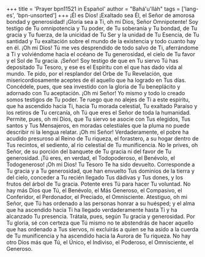 +++
title = 'Prayer bpn11521 in Español'
author = "Bahá'u'lláh"
tags = ['lang-es', 'bpn-unsorted']
+++
¡Él es Dios! ¡Exaltado sea Él, el Señor de amorosa bondad y generosidad!
¡Gloria sea a Ti, oh mi Dios, Señor Omnipotente! Soy testigo de Tu omnipotencia y Tu poder, de Tu soberanía y Tu bondad, de Tu gracia y Tu fuerza, de la unicidad de Tu Ser y la unidad de Tu Esencia, de Tu santidad y Tu exaltación sobre el mundo de la existencia y todo cuanto hay en él.
¡Oh mi Dios! Tú me ves desprendido de todo salvo de Ti, aferrándome a Ti y volviéndome hacia el océano de Tu generosidad, el cielo de Tu favor y el Sol de Tu gracia.
¡Señor! Soy testigo de que en Tu siervo Tú has depositado Tu Tesoro, y ese es el Espíritu con el que has dado vida al mundo.
Te pido, por el resplandor del Orbe de Tu Revelación, que misericordiosamente aceptes de él aquello que ha logrado en Tus días. Concédele, pues, que sea investido con la gloria de Tu beneplácito y adornado con Tu aceptación.
¡Oh mi Señor! Yo mismo y todo lo creado somos testigos de Tu poder. Te ruego que no alejes de Ti a este espíritu, que ha ascendido hacia Ti, hacia Tu morada celestial, Tu exaltado Paraíso y los retiros de Tu cercanía, oh Tú que eres el Señor de toda la humanidad.
Permite, pues, oh mi Dios, que Tu siervo se asocie con Tus elegidos, Tus santos y Tus Mensajeros, en moradas celestiales que la pluma no puede describir ni la lengua relatar.
¡Oh mi Señor! Verdaderamente, el pobre ha acudido presuroso al Reino de Tu riqueza, el forastero, a su hogar dentro de Tus recintos, el sediento, al río celestial de Tu munificencia. No le prives, oh Señor, de su porción del banquete de Tu gracia ni del favor de Tu generosidad. ¡Tú eres, en verdad, el Todopoderoso, el Benévolo, el Todogeneroso!
¡Oh mi Dios! Tu Tesoro Te ha sido devuelto. Corresponde a Tu gracia y a Tu generosidad, que han envuelto Tus dominios de la tierra y del cielo, conceder a Tu recién llegado Tus dádivas y Tus dones, y los frutos del árbol de Tu gracia. Potente eres Tú para hacer Tu voluntad. No hay más Dios que Tú, el Benévolo, el Más Generoso, el Compasivo, el Conferidor, el Perdonador, el Preciado, el Omnisciente.
Atestiguo, oh mi Señor, que Tú has ordenado a las personas honrar a su huésped; y el alma que ha ascendido hacia Ti ha llegado verdaderamente hasta Ti y ha alcanzado Tu presencia. Trátala, pues, según Tu gracia y generosidad. Por Tu gloria, sé con certeza que Tú mismo no te abstendrás de hacer aquello que has ordenado a Tus siervos, ni excluirás a quien se ha asido a la cuerda de Tu munificencia y ha ascendido hacia la Aurora de Tu riqueza.
No hay otro Dios más que Tú, el Único, el Indiviso, el Poderoso, el Omnisciente, el Generoso.
